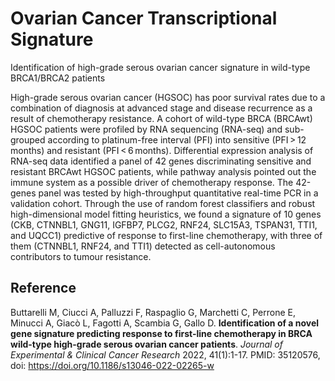 # Ovarian Cancer Transcriptional Signature
Identification of high-grade serous ovarian cancer signature in wild-type BRCA1/BRCA2 patients

High-grade serous ovarian cancer (HGSOC) has poor survival rates due to a combination of diagnosis at advanced stage and disease recurrence as a result of chemotherapy resistance. A cohort of wild-type BRCA (BRCAwt) HGSOC patients were profiled by RNA sequencing (RNA-seq) and sub-grouped according to platinum-free interval (PFI) into sensitive (PFI > 12 months) and resistant (PFI < 6 months). Differential expression analysis of RNA-seq data identified a panel of 42 genes discriminating sensitive and resistant BRCAwt HGSOC patients, while pathway analysis pointed out the immune system as a possible driver of chemotherapy response. The 42-genes panel was tested by high-throughput quantitative real-time PCR in a validation cohort. Through the use of random forest classifiers and robust high-dimensional model fitting heuristics, we found a signature of 10 genes (CKB, CTNNBL1, GNG11, IGFBP7, PLCG2, RNF24, SLC15A3, TSPAN31, TTI1, and UQCC1) predictive of response to first-line chemotherapy, with three of them (CTNNBL1, RNF24, and TTI1) detected as cell-autonomous contributors to tumour resistance.

## Reference

Buttarelli M, Ciucci A, Palluzzi F, Raspaglio G, Marchetti C, Perrone E, Minucci A, Giacò L, Fagotti A, Scambia G, Gallo D. **Identification of a novel gene signature predicting response to first-line chemotherapy in BRCA wild-type high-grade serous ovarian cancer patients**. *Journal of Experimental & Clinical Cancer Research* 2022, 41(1):1-17. PMID: 35120576, doi: https://doi.org/10.1186/s13046-022-02265-w
